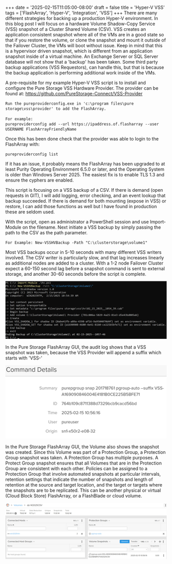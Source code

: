 +++
date = '2025-02-15T11:05:00-08:00'
draft = false
title = 'Hyper-V VSS'
tags = ['FlashArray', 'Hyper-V', 'Integration', 'VSS']
+++
There are many different strategies for backing up a production Hyper-V environment. In this blog post I will focus on a hardware Volume Shadow-Copy Service (VSS) snapshot of a Cluster Shared Volume (CSV). VSS creates an application consistent snapshot where all of the VMs are in a good state so that if you restore the volume, or clone the snapshot and mount it outside of the Failover Cluster, the VMs will boot without issue. Keep in mind that this is a hypervisor driven snapshot, which is different from an application snapshot inside of a virtual machine. An Exchange Server or SQL Server database will not show that a 'backup' has been taken. Some third party backup applications (VSS Requestors), can handle this, but that is because the backup application is performing additional work inside of the VMs.

A pre-requisite for my example Hyper-V VSS script is to install and configure the Pure Storage VSS Hardware Provider. The provider can be found at: https://github.com/PureStorage-Connect/VSS-Provider

    Run the pureproviderconfig.exe in 'c:\program files\pure storage\vss\provider' to add the FlashArray.

    For example:
    pureproviderconfig add --url https://ipaddress.of.flasharray --user USERNAME FlashArrayFriendlyName

Once this has been done check that the provider was able to login to the FlashArray with:

    pureproviderconfig list

If it has an issue, it probably means the FlashArray has been upgraded to at least Purity Operating Environment 6.5.0 or later, and the Operating System is older than Windows Server 2025. The easiest fix is to enable TLS 1.3 and ensure the cyphers are enabled.

This script is focusing on a VSS backup of a CSV. If there is demand (open requests in GIT), I will add logging, error checking, and an event lookup that backup succeeded. If there is demand for both mounting (expose in VSS) or restore, I can add those functions as well but I have found in production these are seldom used.

With the script, open as administrator a PowerShell session and use Import-Module on the filename. Next initiate a VSS backup by simply passing the path to the CSV as the path parameter.

    For Example: New-VSSHVBackup -Path "C:\clusterstorage\volume1"

Most VSS backups occur in 5-10 seconds with many different VSS writers involved. The CSV writer is particularly slow, and that lag increases linearly as additional nodes are added to a cluster. With a 1-2 node Failover Cluster expect a 60-150 second lag before a snapshot command is sent to external storage, and another 30-60 seconds before the script is complete.

![DiskShadow](images/diskshadow.jpg)

In the Pure Storage FlashArray GUI, the audit log shows that a VSS snapshot was taken, because the VSS Provider will append a suffix which starts with 'VSS-'

![PureLog](images/falog.jpg)

In the Pure Storage FlashArray GUI, the Volume also shows the snapshot was created. Since this Volume was part of a Protection Group, a Protection Group snapshot was taken. A Protection Group has multiple purposes. A Protect Group snapshot ensures that all Volumes that are in the Protection Group are consistent with each other. Policies can be assigned to a Protection Group that involve automated snapshots at particular intervals, retention settings that indicate the number of snapshots and length of retention at the source and target location, and the target or targets where the snapshots are to be replicated. This can be another physical or virtual (Cloud Block Store) FlashArray, or a FlashBlade or cloud volume.  

![Pgroup](images/pgroupss.jpg)
